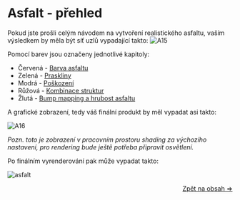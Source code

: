 # Asfalt - přehled
Pokud jste prošli celým návodem na vytvoření realistického asfaltu, vaším výsledkem by měla být síť uzlů vypadající takto:
![A15](https://github.com/user-attachments/assets/6e97504d-542a-456d-9991-9c88afd234b4)

Pomocí barev jsou označeny jednotlivé kapitoly:
- Červená - [Barva asfaltu](https://github.com/Milimar16/Blender-realisticke-povrchy/blob/main/Barva%20asfaltu.md)
- Zelená - [Praskliny](https://github.com/Milimar16/Blender-realisticke-povrchy/blob/main/Praskliny.md)
- Modrá - [Poškození](https://github.com/Milimar16/Blender-realisticke-povrchy/blob/main/Po%C5%A1kozen%C3%AD.md)
- Růžová - [Kombinace struktur](https://github.com/Milimar16/Blender-realisticke-povrchy/blob/main/Kombinace%20struktur.md)
- Žlutá - [Bump mapping a hrubost asfaltu](https://github.com/Milimar16/Blender-realisticke-povrchy/blob/main/Bump%20mapping%20a%20hrubost%20asfaltu.md)

A grafické zobrazení, tedy váš finální produkt by měl vypadat asi takto:

![A16](https://github.com/user-attachments/assets/e3f3eebc-f7d5-4892-aefb-728ade5cc7ab)

_Pozn. toto je zobrazení v pracovním prostoru shading za výchozího nastavení, pro rendering bude ještě potřeba připravit osvětlení._

Po finálním vyrenderování pak může vypadat takto:

![asfalt](https://github.com/user-attachments/assets/6bba5da3-153e-4d02-b070-fc9129742b71)

<div align="right">
 
<a href="https://github.com/Milimar16/Blender-realisticke-povrchy/blob/main/README.md">Zpět na obsah =></a>
 </div>
